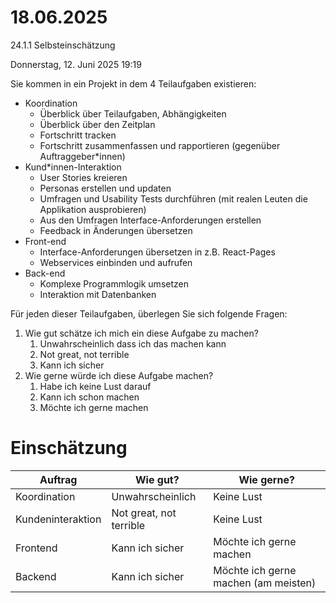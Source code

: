 # 18.06.2025

24.1.1 Selbsteinschätzung

Donnerstag, 12. Juni 2025
19:19

Sie kommen in ein Projekt in dem 4 Teilaufgaben existieren:
- Koordination
    - Überblick über Teilaufgaben, Abhängigkeiten
    - Überblick über den Zeitplan
    - Fortschritt tracken
    - Fortschritt zusammenfassen und rapportieren (gegenüber Auftraggeber*innen)
- Kund*innen-Interaktion
    - User Stories kreieren
    - Personas erstellen und updaten
    - Umfragen und Usability Tests durchführen (mit realen Leuten die Applikation ausprobieren)
    - Aus den Umfragen Interface-Anforderungen erstellen
    - Feedback in Änderungen übersetzen
- Front-end
    - Interface-Anforderungen übersetzen in z.B. React-Pages
    - Webservices einbinden und aufrufen 
- Back-end
    - Komplexe Programmlogik umsetzen
    - Interaktion mit Datenbanken
        

Für jeden dieser Teilaufgaben, überlegen Sie sich folgende Fragen:
1. Wie gut schätze ich mich ein diese Aufgabe zu machen?
    1. Unwahrscheinlich dass ich das machen kann
    2. Not great, not terrible
    3. Kann ich sicher
2. Wie gerne würde ich diese Aufgabe machen?
    1. Habe ich keine Lust darauf
    2. Kann ich schon machen
    3. Möchte ich gerne machen

# Einschätzung

| Auftrag           | Wie gut?                | Wie gerne?                           |
|------------------ |------------------------ |--------------------------------------|
| Koordination      | Unwahrscheinlich        | Keine Lust                           |
| Kundeninteraktion | Not great, not terrible | Keine Lust                           |
| Frontend          | Kann ich sicher         | Möchte ich gerne machen              |
| Backend           | Kann ich sicher         | Möchte ich gerne machen (am meisten) |

